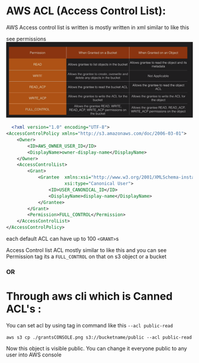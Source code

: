 # AWS ACL (Access Control List):

AWS Access control list is written is mostly written in xml similar to like this

see permissions
![alt text](grantsCONSOLE.png "grantsConsole")

```xml
  <?xml version="1.0" encoding="UTF-8">
<AccessControlPolicy xmlns="http://s3.amazonaws.com/doc/2006-03-01">
    <Owner>
        <ID>AWS_OWNER_USER_ID</ID>
        <DisplayName>owner-display-name</DisplayName>
    </Owner>
    <AccessControlList>
        <Grant>
            <Grantee  xmlns:xsi="http://www.w3.org/2001/XMLSchema-instance"
                      xsi:type="Canonical User">
                <ID>USER_CANONICAL_ID</ID>
                <DisplayName>display-name</DisplayName>
            </Grantee>
        </Grant>
        <Permission>FULL_CONTROL</Permission>
    </AccessControlList>
</AccessControlPolicy>
```
each default ACL can have up to 100 ```<GRANT>```s

Access Control list ACL mostly similar to like this and you can see Permission tag its a ```FULL_CONTROL``` on that on s3 object or a bucket

### OR

# Through aws cli which is Canned ACL's :

You can set acl by using tag in command like this ```--acl public-read```

``` aws s3 cp ./grantsCONSOLE.png s3://bucketname/public --acl public-read ```

Now this object is visible public. You can change it everyone public to any user into AWS console